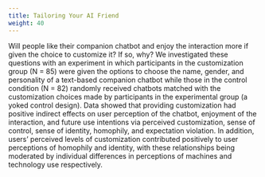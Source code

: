 ```yaml
---
title: Tailoring Your AI Friend
weight: 40
---
```


Will people like their companion chatbot and enjoy the interaction more if given the choice to customize it? If so, why? We investigated these questions with an experiment in which participants in the customization group (N = 85) were given the options to choose the name, gender, and personality of a text-based companion chatbot while those in the control condition (N = 82) randomly received chatbots matched with the customization choices made by participants in the experimental group (a yoked control design). Data showed that providing customization had positive indirect effects on user perception of the chatbot, enjoyment of the interaction, and future use intentions via perceived customization, sense of control, sense of identity, homophily, and expectation violation. In addition, users’ perceived levels of customization contributed positively to user perceptions of homophily and identity, with these relationships being moderated by individual differences in perceptions of machines and technology use respectively.
